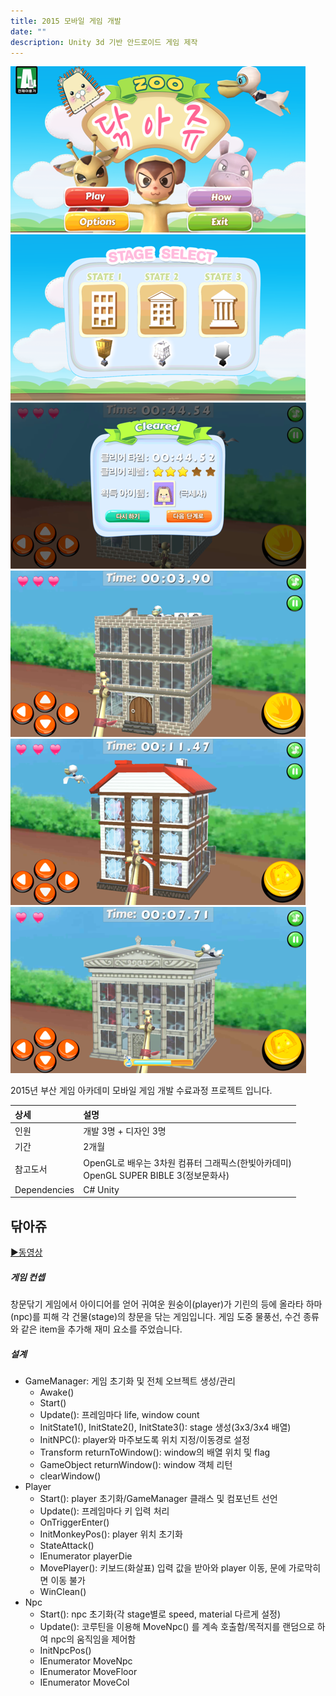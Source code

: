 ```yaml
---
title: 2015 모바일 게임 개발
date: ""
description: Unity 3d 기반 안드로이드 게임 제작
---
```

![Game](./game1.png)
![Game](./game2.png)
![Game](./game3.png)
![Game](./game4.png)
![Game](./game5.png)
![Game](./game6.png)

2015년 부산 게임 아카데미 모바일 게임 개발 수료과정 프로젝트 입니다. 

| 상세 | 설명                                    | 
| :----- | :--------------------------------------- | 
| 인원      | 개발 3명 + 디자인 3명  | 
| 기간      | 2개월  | 
| 참고도서      | OpenGL로 배우는 3차원 컴퓨터 그래픽스(한빛아카데미)<br/> OpenGL SUPER BIBLE 3(정보문화사)|  
|Dependencies      | C# Unity | 



## 닦아쥬
[▶동영상](https://drive.google.com/file/d/0B-9fnGL9jjaMdDAtVWptRWNmQzA/view?resourcekey=0-T1KEq4LqigICfq2yPH0hxQ)
##### 게임 컨셉
창문닦기 게임에서 아이디어를 얻어 귀여운 원숭이(player)가 기린의 등에 올라타 하마(npc)를 피해 각 건물(stage)의 창문을 닦는 게임입니다. 게임 도중 물풍선, 수건 종류와 같은 item을 추가해 재미 요소를 주었습니다. 

##### 설계
- GameManager: 게임 초기화 및 전체 오브젝트 생성/관리
  - Awake()
  - Start()
  - Update(): 프레임마다 life, window count 
  - InitState1(), InitState2(), InitState3(): stage 생성(3x3/3x4 배열)
  - InitNPC(): player와 마주보도록 위치 지정/이동경로 설정
  - Transform returnToWindow(): window의 배열 위치 및 flag
  - GameObject returnWindow(): window 객체 리턴
  - clearWindow()
- Player
  - Start(): player 초기화/GameManager 클래스 및 컴포넌트 선언
  - Update(): 프레임마다 키 입력 처리
  - OnTriggerEnter()
  - InitMonkeyPos(): player 위치 초기화
  - StateAttack()
  - IEnumerator playerDie
  - MovePlayer(): 키보드(화살표) 입력 값을 받아와 player 이동, 문에 가로막히면 이동 불가
  - WinClean()
- Npc
  - Start(): npc 초기화(각 stage별로 speed, material 다르게 설정)
  - Update(): 코루틴을 이용해 MoveNpc() 를 계속 호출함/목적지를 랜덤으로 하여 npc의 움직임을 제어함
  - InitNpcPos()
  - IEnumerator MoveNpc
  - IEnumerator MoveFloor
  - IEnumerator MoveCol
